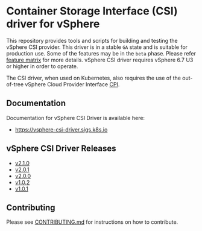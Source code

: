 <!-- markdownlint-disable MD034 -->
# Container Storage Interface (CSI) driver for vSphere

This repository provides tools and scripts for building and testing the vSphere CSI provider. This driver is in a stable `GA` state and is suitable for production use. Some of the features may be in the `beta` phase. Please refer [feature matrix](https://vsphere-csi-driver.sigs.k8s.io/supported_features_matrix.html) for more details.  vSphere CSI driver requires vSphere 6.7 U3 or higher in order to operate.

The CSI driver, when used on Kubernetes, also requires the use of the out-of-tree vSphere Cloud Provider Interface [CPI](https://github.com/kubernetes/cloud-provider-vsphere).

## Documentation

Documentation for vSphere CSI Driver is available here:

* <https://vsphere-csi-driver.sigs.k8s.io>

## vSphere CSI Driver Releases

* [v2.1.0](docs/book/releases/v2.1.0.md)
* [v2.0.1](docs/book/releases/v2.0.1.md)
* [v2.0.0](docs/book/releases/v2.0.0.md)
* [v1.0.2](docs/book/releases/v1.0.2.md)
* [v1.0.1](docs/book/releases/v1.0.1.md)

## Contributing

Please see [CONTRIBUTING.md](CONTRIBUTING.md) for instructions on how to contribute.

